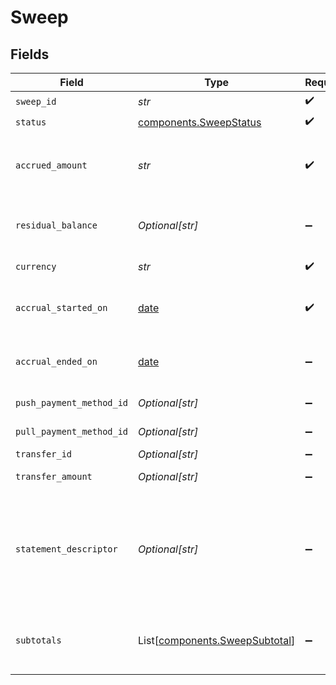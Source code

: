 # Sweep


## Fields

| Field                                                                                                                                                           | Type                                                                                                                                                            | Required                                                                                                                                                        | Description                                                                                                                                                     | Example                                                                                                                                                         |
| --------------------------------------------------------------------------------------------------------------------------------------------------------------- | --------------------------------------------------------------------------------------------------------------------------------------------------------------- | --------------------------------------------------------------------------------------------------------------------------------------------------------------- | --------------------------------------------------------------------------------------------------------------------------------------------------------------- | --------------------------------------------------------------------------------------------------------------------------------------------------------------- |
| `sweep_id`                                                                                                                                                      | *str*                                                                                                                                                           | :heavy_check_mark:                                                                                                                                              | N/A                                                                                                                                                             |                                                                                                                                                                 |
| `status`                                                                                                                                                        | [components.SweepStatus](../../models/components/sweepstatus.md)                                                                                                | :heavy_check_mark:                                                                                                                                              | N/A                                                                                                                                                             |                                                                                                                                                                 |
| `accrued_amount`                                                                                                                                                | *str*                                                                                                                                                           | :heavy_check_mark:                                                                                                                                              | The total net amount of wallet transactions accrued in the sweep.                                                                                               |                                                                                                                                                                 |
| `residual_balance`                                                                                                                                              | *Optional[str]*                                                                                                                                                 | :heavy_minus_sign:                                                                                                                                              | Amount remaining in the wallet after the sweep transfer completes.                                                                                              |                                                                                                                                                                 |
| `currency`                                                                                                                                                      | *str*                                                                                                                                                           | :heavy_check_mark:                                                                                                                                              | A 3-letter ISO 4217 currency code.                                                                                                                              | USD                                                                                                                                                             |
| `accrual_started_on`                                                                                                                                            | [date](https://docs.python.org/3/library/datetime.html#date-objects)                                                                                            | :heavy_check_mark:                                                                                                                                              | The date-time the sweep began accruing transactions.                                                                                                            |                                                                                                                                                                 |
| `accrual_ended_on`                                                                                                                                              | [date](https://docs.python.org/3/library/datetime.html#date-objects)                                                                                            | :heavy_minus_sign:                                                                                                                                              | The date-time the sweep stopped accruing transactions.                                                                                                          |                                                                                                                                                                 |
| `push_payment_method_id`                                                                                                                                        | *Optional[str]*                                                                                                                                                 | :heavy_minus_sign:                                                                                                                                              | ID of the payment method.                                                                                                                                       |                                                                                                                                                                 |
| `pull_payment_method_id`                                                                                                                                        | *Optional[str]*                                                                                                                                                 | :heavy_minus_sign:                                                                                                                                              | ID of the payment method.                                                                                                                                       |                                                                                                                                                                 |
| `transfer_id`                                                                                                                                                   | *Optional[str]*                                                                                                                                                 | :heavy_minus_sign:                                                                                                                                              | N/A                                                                                                                                                             |                                                                                                                                                                 |
| `transfer_amount`                                                                                                                                               | *Optional[str]*                                                                                                                                                 | :heavy_minus_sign:                                                                                                                                              | Amount that is transferred.                                                                                                                                     |                                                                                                                                                                 |
| `statement_descriptor`                                                                                                                                          | *Optional[str]*                                                                                                                                                 | :heavy_minus_sign:                                                                                                                                              | The text that appears on the banking statement. The default descriptor is a 10 character ID if an override is not set in the sweep configs statementDescriptor. |                                                                                                                                                                 |
| `subtotals`                                                                                                                                                     | List[[components.SweepSubtotal](../../models/components/sweepsubtotal.md)]                                                                                      | :heavy_minus_sign:                                                                                                                                              | The subtotal of each transaction type contributing to the sweep's accrued amount.                                                                               |                                                                                                                                                                 |